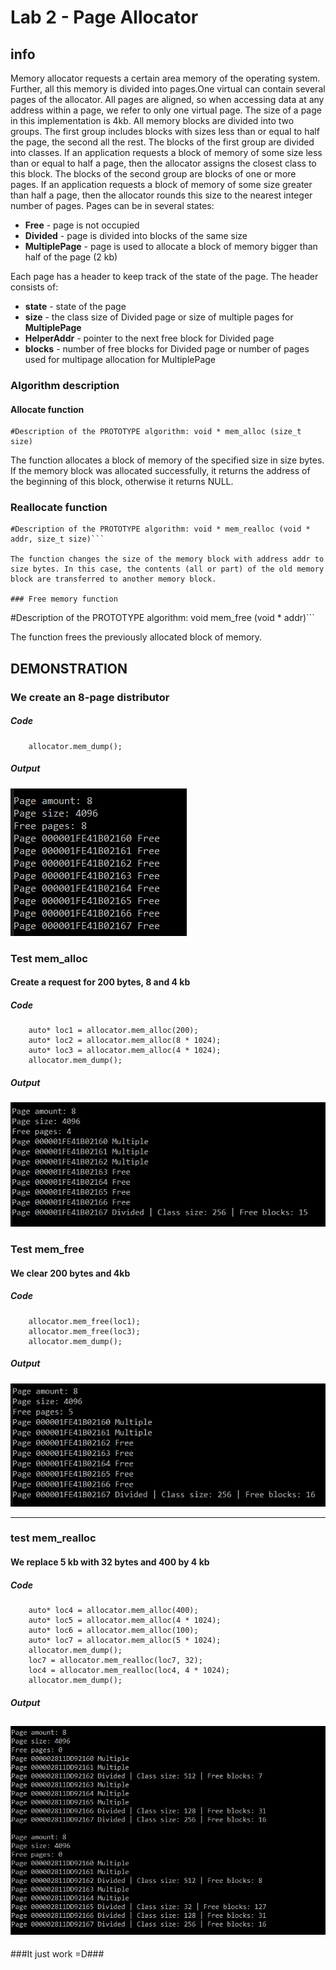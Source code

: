 # Lab 2 - Page Allocator

## info

Memory allocator requests a certain area memory of the operating system. Further, all this memory is divided into pages.One virtual can contain several pages of the allocator. All pages are aligned, so when accessing data at any address within a page, we refer to only one virtual page. The size of a page in this implementation is 4kb.
All memory blocks are divided into two groups. The first group includes blocks with sizes less than or equal to half the page, the second all the rest. The blocks of the first group are divided into classes.
If an application requests a block of memory of some size less than or equal to half a page, then the allocator assigns the closest class to this block. The blocks of the second group are blocks of one or more pages. If an application requests a block of memory of some size greater than half a page, then the allocator rounds this size to the nearest integer number of pages.
Pages can be in several states:
- **Free** - page is not occupied
- **Divided** - page is divided into blocks of the same size
- **MultiplePage** - page is used to allocate a block of memory bigger than half of the page (2 kb)

Each page has a header to keep track of the state of the page. The header consists of:
- **state** - state of the page
- **size** - the class size of Divided page or size of multiple pages for **MultiplePage**
- **HelperAddr** - pointer to the next free block for Divided page
- **blocks** - number of free blocks for Divided page or number of pages used for multipage allocation for MultiplePage




### Algorithm description

#### Allocate function
```
#Description of the PROTOTYPE algorithm: void * mem_alloc (size_t size)
```

The function allocates a block of memory of the specified size in size bytes. If the memory block was allocated successfully, it returns the address of the beginning of this block, otherwise it returns NULL.
### Reallocate function
```
#Description of the PROTOTYPE algorithm: void * mem_realloc (void * addr, size_t size)```

The function changes the size of the memory block with address addr to size bytes. In this case, the contents (all or part) of the old memory block are transferred to another memory block.

### Free memory function
```
#Description of the PROTOTYPE algorithm: void mem_free (void * addr)```

The function frees the previously allocated block of memory.
## DEMONSTRATION

### We create an 8-page distributor

##### Code
```PageAllocator allocator = PageAllocator(32 * 1024);
    allocator.mem_dump();
```
##### Output
![allocating 4 bytes](images/alloc1.PNG)


### Test mem_alloc
#### Create a request for 200 bytes, 8 and 4 kb
##### Code
```
    auto* loc1 = allocator.mem_alloc(200);  
    auto* loc2 = allocator.mem_alloc(8 * 1024);
    auto* loc3 = allocator.mem_alloc(4 * 1024);
    allocator.mem_dump();
```

##### Output
![allocating 4 bytes](images/alloc2.PNG)

### Test mem_free
#### We clear 200 bytes and 4kb
##### Code
```
    allocator.mem_free(loc1);
    allocator.mem_free(loc3);
    allocator.mem_dump();
```

##### Output
![allocating 6 bytes](images/alloc3.PNG)

---

### test mem_realloc
#### We replace 5 kb with 32 bytes and 400 by 4 kb
##### Code
```
    auto* loc4 = allocator.mem_alloc(400);
    auto* loc5 = allocator.mem_alloc(4 * 1024);   
    auto* loc6 = allocator.mem_alloc(100);
    auto* loc7 = allocator.mem_alloc(5 * 1024);
    allocator.mem_dump();
    loc7 = allocator.mem_realloc(loc7, 32);
    loc4 = allocator.mem_realloc(loc4, 4 * 1024);    
    allocator.mem_dump();
```

##### Output
![freeing pages(same picture as creation of alloc)](images/alloc4.PNG)
---

###It just work =D###
